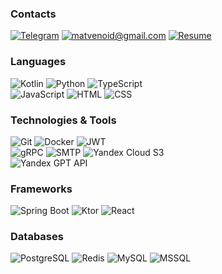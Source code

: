 ### Contacts
[![Telegram](https://img.shields.io/badge/Telegram-161B22?style=for-the-badge&logo=telegram&logoColor=ffffff)](https://t.me/matvenoid)
[![matvenoid@gmail.com](https://img.shields.io/badge/Email-161B22?style=for-the-badge&logo=gmail&logoColor=ffffff)](mailto:matvenoid@gmail.com)
[![Resume](https://img.shields.io/badge/Resume-161B22?style=for-the-badge&logo=gitbook&logoColor=ffffff)]([https://t.me/matvenoid](https://storage.yandexcloud.net/resume-matvenoid/Resume.pdf))

### Languages
![Kotlin](https://img.shields.io/badge/kotlin-161B22?style=for-the-badge&logo=kotlin&logoColor=ffffff)
![Python](https://img.shields.io/badge/python-161B22?style=for-the-badge&logo=python&logoColor=ffffff)
![TypeScript](https://img.shields.io/badge/typescript-161B22?style=for-the-badge&logo=typescript&logoColor=ffffff)
<br/>
![JavaScript](https://img.shields.io/badge/javascript-161B22?style=for-the-badge&logo=javascript&logoColor=ffffff)
![HTML](https://img.shields.io/badge/html-161B22?style=for-the-badge&logo=html5&logoColor=ffffff)
![CSS](https://img.shields.io/badge/CSS-161B22?style=for-the-badge&logo=css&logoColor=ffffff)

### Technologies & Tools
![Git](https://img.shields.io/badge/git-161B22?style=for-the-badge&logo=git&logoColor=ffffff)
![Docker](https://img.shields.io/badge/docker-161B22?style=for-the-badge&logo=docker&logoColor=ffffff)
![JWT](https://img.shields.io/badge/JWT-161B22?style=for-the-badge&logo=jsonwebtokens&logoColor=ffffff)
<br/>
![gRPC](https://img.shields.io/badge/gRPC-161B22?style=for-the-badge&logo=grpc&logoColor=ffffff)
![SMTP](https://img.shields.io/badge/SMTP-161B22?style=for-the-badge&logo=smtp&logoColor=ffffff)
![Yandex Cloud S3](https://img.shields.io/badge/yandex%20cloud%20s3-161B22?style=for-the-badge&logo=yandexcloud&logoColor=ffffff)
<br/>
![Yandex GPT API](https://img.shields.io/badge/yandex%20gpt%20api-161B22?style=for-the-badge&logo=yandexcloud&logoColor=ffffff)

### Frameworks
![Spring Boot](https://img.shields.io/badge/SpringBoot-161B22?style=for-the-badge&logo=springboot&logoColor=ffffff)
![Ktor](https://img.shields.io/badge/Ktor-161B22?style=for-the-badge&logo=ktor&logoColor=ffffff)
![React](https://img.shields.io/badge/react-161B22?style=for-the-badge&logo=react&logoColor=ffffff)

### Databases
![PostgreSQL](https://img.shields.io/badge/postgresql-161B22?style=for-the-badge&logo=postgresql&logoColor=ffffff)
![Redis](https://img.shields.io/badge/redis-161B22?style=for-the-badge&logo=redis&logoColor=ffffff)
![MySQL](https://img.shields.io/badge/mysql-161B22?style=for-the-badge&logo=mysql&logoColor=ffffff)
![MSSQL](https://img.shields.io/badge/mssql-161B22?style=for-the-badge&logo=mssql&logoColor=ffffff)
